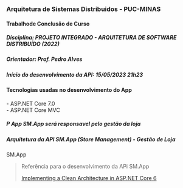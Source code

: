 ### Arquitetura de Sistemas Distribuidos - PUC-MINAS

#### Trabalhode Conclusão de Curso

##### Disciplina: PROJETO INTEGRADO - ARQUITETURA DE SOFTWARE DISTRIBUÍDO (2022)

##### Orientador: Prof. Pedro Alves

##### Início do desenvolvimento da API: 15/05/2023 21h23

#### Tecnologias usadas no desenvolvimento do App

-&nbsp;ASP.NET Core 7.0
<br/>-&nbsp;ASP.NET Core MVC

##### P App SM.App será responsavel pelo gestão da loja

##### Arquitetura da API SM.App (Store Management) - Gestão de Loja

SM.App

<blockquote>
  <p>
    Referência para o desenvolvimento da APi SM.App
  </p>
  <p>

[Implementing a Clean Architecture in ASP.NET Core 6](https://patelalpeshn.medium.com/implementing-a-clean-architecture-in-asp-net-core-6-985a31f717f5)

  </p>

</blockquote>
